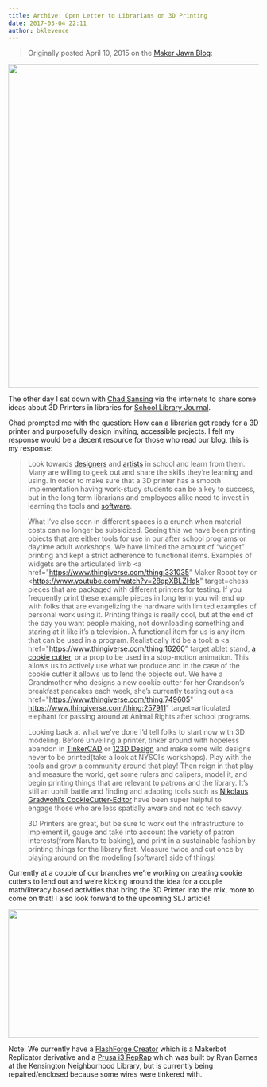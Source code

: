 ```yaml
---
title: Archive: Open Letter to Librarians on 3D Printing
date: 2017-03-04 22:11
author: bklevence
---
```

<blockquote>Originally posted April 10, 2015 on the <a href="http://makerjawn.org/blog/2015/04/10/open-letter-to-librarians-on-3d-printing/">Maker Jawn Blog</a>:</blockquote>
<img class="aligncenter size-full wp-image-282" src="http://mrklevence.files.wordpress.com/2017/03/capture.png" alt="" width="999" height="649" />

The other day I sat down with <a href="https://twitter.com/chadsansing">Chad Sansing</a> via the internets to share some ideas about 3D Printers in libraries for <a href="http://www.slj.com/">School Library Journal</a>.

Chad prompted me with the question: How can a librarian get ready for a 3D printer and purposefully design inviting, accessible projects. I felt my response would be a decent resource for those who read our blog, this is my response:
<blockquote>Look towards <a href="http://www.uarts.edu/academics/design/industrial-design">designers</a> and <a href="https://tyler.temple.edu/programs/metals-jewelry-cad-cam">artists</a> in school and learn from them. Many are willing to geek out and share the skills they’re learning and using. In order to make sure that a 3D printer has a smooth implementation having work-study students can be a key to success, but in the long term librarians and employees alike need to invest in learning the tools and <a href="https://www.youtube.com/watch?v=03Ju_LJlU3U">software</a>.

What I’ve also seen in different spaces is a crunch when material costs can no longer be subsidized. Seeing this we have been printing objects that are either tools for use in our after school programs or daytime adult workshops. We have limited the amount of “widget” printing and kept a strict adherence to functional items. Examples of widgets are the articulated limb <a href="https://www.thingiverse.com/thing:331035" Maker Robot toy</a> or <https://www.youtube.com/watch?v=28qpXBLZHqk" target=chess pieces</a> that are packaged with different printers for testing. If you frequently print these example pieces in long term you will end up with folks that are evangelizing the hardware with limited examples of personal work using it. Printing things is really cool, but at the end of the day you want people making, not downloading something and staring at it like it’s a television. A functional item for us is any item that can be used in a program. Realistically it’d be a tool: a <a href="https://www.thingiverse.com/thing:16260" target ablet stand</a>,<a href="http://www.shapeways.com/product/BXGQ349CP/t-rex"> a cookie cutter</a>, or a prop to be used in a stop-motion animation. This allows us to actively use what we produce and in the case of the cookie cutter it allows us to lend the objects out. We have a Grandmother who designs a new cookie cutter for her Grandson’s breakfast pancakes each week, she’s currently testing out a<a href="https://www.thingiverse.com/thing:749605"  https://www.thingiverse.com/thing:257911" target=articulated elephant</a> for passing around at Animal Rights after school programs.

Looking back at what we’ve done I’d tell folks to start now with 3D modeling. Before unveiling a printer, tinker around with hopeless abandon in <a href="https://www.tinkercad.com/">TinkerCAD</a> or <a href="http://www.123dapp.com/design">123D Design</a> and make some wild designs never to be printed(take a look at NYSCI’s workshops). Play with the tools and grow a community around that play! Then reign in that play and measure the world, get some rulers and calipers, model it, and begin printing things that are relevant to patrons and the library. It’s still an uphill battle and finding and adapting tools such as <a href="http://www.local-guru.net/blog/pages/cookiecutter-editor" target="">Nikolaus Gradwohl’s CookieCutter-Editor</a> have been super helpful to engage those who are less spatially aware and not so tech savvy.

3D Printers are great, but be sure to work out the infrastructure to implement it, gauge and take into account the variety of patron interests(from Naruto to baking), and print in a sustainable fashion by printing things for the library first. Measure twice and cut once by playing around on the modeling [software] side of things!</blockquote>
Currently at a couple of our branches we’re working on creating cookie cutters to lend out and we’re kicking around the idea for a couple math/literacy based activities that bring the 3D Printer into the mix, more to come on that! I also look forward to the upcoming SLJ article!

<img class="aligncenter size-full wp-image-283" src="http://mrklevence.files.wordpress.com/2017/03/capture2.png" alt="" width="595" height="257" />

Note: We currently have a <a href="http://www.ff3dp.com/">FlashForge Creator</a> which is a Makerbot Replicator derivative and a <a href="http://reprap.org/wiki/Prusa_i3">Prusa i3 RepRap</a> which was built by Ryan Barnes at the Kensington Neighborhood Library, but is currently being repaired/enclosed because some wires were tinkered with.
